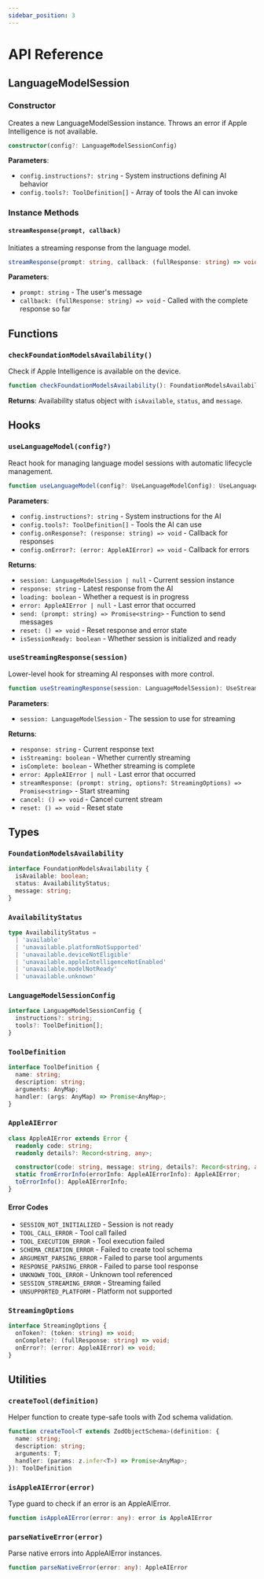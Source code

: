 ```yaml
---
sidebar_position: 3
---
```


# API Reference

## LanguageModelSession

### Constructor

Creates a new LanguageModelSession instance. Throws an error if Apple Intelligence is not available.

```typescript
constructor(config?: LanguageModelSessionConfig)
```

**Parameters**:
- `config.instructions?: string` - System instructions defining AI behavior
- `config.tools?: ToolDefinition[]` - Array of tools the AI can invoke

### Instance Methods

#### `streamResponse(prompt, callback)`

Initiates a streaming response from the language model.

```typescript
streamResponse(prompt: string, callback: (fullResponse: string) => void): void
```

**Parameters**:
- `prompt: string` - The user's message
- `callback: (fullResponse: string) => void` - Called with the complete response so far

## Functions

### `checkFoundationModelsAvailability()`

Check if Apple Intelligence is available on the device.

```typescript
function checkFoundationModelsAvailability(): FoundationModelsAvailability
```

**Returns**: Availability status object with `isAvailable`, `status`, and `message`.

## Hooks

### `useLanguageModel(config?)`

React hook for managing language model sessions with automatic lifecycle management.

```typescript
function useLanguageModel(config?: UseLanguageModelConfig): UseLanguageModelReturn
```

**Parameters**:
- `config.instructions?: string` - System instructions for the AI
- `config.tools?: ToolDefinition[]` - Tools the AI can use
- `config.onResponse?: (response: string) => void` - Callback for responses
- `config.onError?: (error: AppleAIError) => void` - Callback for errors

**Returns**:
- `session: LanguageModelSession | null` - Current session instance
- `response: string` - Latest response from the AI
- `loading: boolean` - Whether a request is in progress
- `error: AppleAIError | null` - Last error that occurred
- `send: (prompt: string) => Promise<string>` - Function to send messages
- `reset: () => void` - Reset response and error state
- `isSessionReady: boolean` - Whether session is initialized and ready

### `useStreamingResponse(session)`

Lower-level hook for streaming AI responses with more control.

```typescript
function useStreamingResponse(session: LanguageModelSession): UseStreamingResponseReturn
```

**Parameters**:
- `session: LanguageModelSession` - The session to use for streaming

**Returns**:
- `response: string` - Current response text
- `isStreaming: boolean` - Whether currently streaming
- `isComplete: boolean` - Whether streaming is complete
- `error: AppleAIError | null` - Last error that occurred
- `streamResponse: (prompt: string, options?: StreamingOptions) => Promise<string>` - Start streaming
- `cancel: () => void` - Cancel current stream
- `reset: () => void` - Reset state

## Types

### `FoundationModelsAvailability`

```typescript
interface FoundationModelsAvailability {
  isAvailable: boolean;
  status: AvailabilityStatus;
  message: string;
}
```

### `AvailabilityStatus`

```typescript
type AvailabilityStatus =
  | 'available'
  | 'unavailable.platformNotSupported'
  | 'unavailable.deviceNotEligible'
  | 'unavailable.appleIntelligenceNotEnabled'
  | 'unavailable.modelNotReady'
  | 'unavailable.unknown'
```

### `LanguageModelSessionConfig`

```typescript
interface LanguageModelSessionConfig {
  instructions?: string;
  tools?: ToolDefinition[];
}
```

### `ToolDefinition`

```typescript
interface ToolDefinition {
  name: string;
  description: string;
  arguments: AnyMap;
  handler: (args: AnyMap) => Promise<AnyMap>;
}
```

### `AppleAIError`

```typescript
class AppleAIError extends Error {
  readonly code: string;
  readonly details?: Record<string, any>;

  constructor(code: string, message: string, details?: Record<string, any>);
  static fromErrorInfo(errorInfo: AppleAIErrorInfo): AppleAIError;
  toErrorInfo(): AppleAIErrorInfo;
}
```

#### Error Codes

- `SESSION_NOT_INITIALIZED` - Session is not ready
- `TOOL_CALL_ERROR` - Tool call failed
- `TOOL_EXECUTION_ERROR` - Tool execution failed
- `SCHEMA_CREATION_ERROR` - Failed to create tool schema
- `ARGUMENT_PARSING_ERROR` - Failed to parse tool arguments
- `RESPONSE_PARSING_ERROR` - Failed to parse tool response
- `UNKNOWN_TOOL_ERROR` - Unknown tool referenced
- `SESSION_STREAMING_ERROR` - Streaming failed
- `UNSUPPORTED_PLATFORM` - Platform not supported

### `StreamingOptions`

```typescript
interface StreamingOptions {
  onToken?: (token: string) => void;
  onComplete?: (fullResponse: string) => void;
  onError?: (error: AppleAIError) => void;
}
```

## Utilities

### `createTool(definition)`

Helper function to create type-safe tools with Zod schema validation.

```typescript
function createTool<T extends ZodObjectSchema>(definition: {
  name: string;
  description: string;
  arguments: T;
  handler: (params: z.infer<T>) => Promise<AnyMap>;
}): ToolDefinition
```

### `isAppleAIError(error)`

Type guard to check if an error is an AppleAIError.

```typescript
function isAppleAIError(error: any): error is AppleAIError
```

### `parseNativeError(error)`

Parse native errors into AppleAIError instances.

```typescript
function parseNativeError(error: any): AppleAIError
```